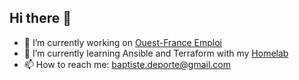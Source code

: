 ## Hi there 👋

- 🔭 I’m currently working on [Ouest-France Emploi](https://emploi.ouest-france.fr)
- 🌱 I’m currently learning Ansible and Terraform with my [Homelab](https://github.com/BaptisteDeporte/homelab)
- 📫 How to reach me: [baptiste.deporte@gmail.com](mailto:baptiste.deporte@gmail.com)
